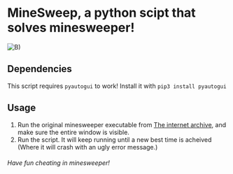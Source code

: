 # MineSweep, a python scipt that solves minesweeper!
![B)](https://cdn.discordapp.com/attachments/881463505755197460/970891587682959370/unknown.png)

## Dependencies
This script requires `pyautogui` to work! Install it with `pip3 install pyautogui`

## Usage
1. Run the original minesweeper executable from [The internet archive](https://archive.org/details/winmine), and make sure the entire window is visible.
2. Run the script. It will keep running until a new best time is acheived (Where it will crash with an ugly error message.)

###### Have fun cheating in minesweeper!
